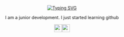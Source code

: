 <br>
<p align="center">
<a href="https://github.com/Inur123"><img src="https://readme-typing-svg.demolab.com?font=Jetbrains+mono&duration=3000&pause=500&color=000000&center=true&width=435&lines=I'm+Zainur;a+Junior+Developer;a+Programmer;a+College+Student" alt="Typing SVG" /></a>
</p>

<p align="center" class="text-red">I am a junior development. I just started learning github</p>

<p align="center"><a href="https://twitter.com/zainurroziqin38"><img src="https://img.shields.io/badge/twitter-%231DA1F2.svg?&style=for-the-badge&logo=twitter&logoColor=white" height=25></a><a href="https://www.instagram.com/inurzainur87/"><img src="https://img.shields.io/badge/instagram-%23E4405F.svg?&style=for-the-badge&logo=instagram&logoColor=white" height=25></a>
